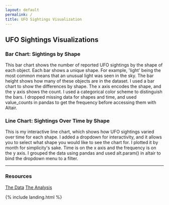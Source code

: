 ```yaml
---
layout: default
permalink: /
title: UFO Sightings Visualization
---
```

## UFO Sightings Visualizations

### Bar Chart: Sightings by Shape
<vegachart schema-url="{{ site.baseurl  }}/assets/json/shape_bar.json" style="width: 100%" />
This bar chart shows the number of reported UFO sightings by the shape of each object. Each bar shows a unique shape. For example, 'light' being the most common means that an unusual light was seen in the sky. The bar height shows how many of these objects are in the dataset. I used a bar chart to show the differences by shape. The x axis encodes the shape, and the y axis shows the count. I used a categorical color scheme to distinguish the bars. I dropped missing data for shapes and time, and used value_counts in pandas to get the frequency before accessing them with Altair.

### Line Chart: Sightings Over Time by Shape
<vegachart schema-url="{{ site.baseurl  }}/assets/json/time_chart.json" style="width: 100%" />
This is my interactive line chart, which shows how UFO sightings varied over time for each shape. I added a dropdown for interactivity, and it allows you to select what shape you would like to see the chart for. I plotted it by month for simplicity's sake. Time is on the x axis and the frequency is on the y axis. I grouped the data using pandas and used alt.param() in altair to bind the dropdown menu to a filter.

---

### Resources
[The Data](https://github.com/UIUC-iSchool-DataViz/is445_data/raw/main/ufo-scrubbed-geocoded-time-standardized-00.csv)
[The Analysis](https://github.com/jamesjs4/jamesjs4.github.io/blob/main/python_notebooks/Workbook.ipynb)


{% include landing.html %}